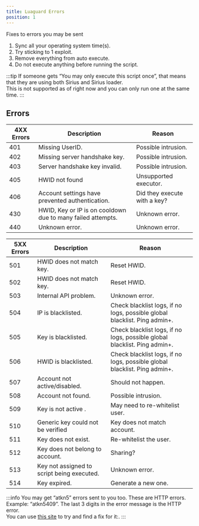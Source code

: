 ```yaml
---
title: Luaguard Errors
position: 1
---
```


Fixes to errors you may be sent

1. Sync all your operating system time(s).
2. Try sticking to 1 exploit.
3. Remove everything from auto execute.
4. Do not execute anything before running the script.

:::tip
If someone gets “You may only execute this script once”, that means that they are using both Sirius and Sirius loader.  
This is not supported as of right now and you can only run one at the same time.
:::

## Errors

<!-- 3 Headers/colums -->

| 4XX Errors | Description                                                 | Reason                       |
| ---------- | ----------------------------------------------------------- | ---------------------------- |
| 401        | Missing UserID.                                             | Possible intrusion.          |
| 402        | Missing server handshake key.                               | Possible intrusion.          |
| 403        | Server handshake key invalid.                               | Possible intrusion.          |
| 405        | HWID not found                                              | Unsupported executor.        |
| 406        | Account settings have prevented authentication.             | Did they execute with a key? |
| 430        | HWID, Key or IP is on cooldown due to many failed attempts. | Unknown error.               |
| 440        | Unknown error.                                              | Unknown error.               |

| 5XX Errors | Description                                | Reason                                                                    |
| ---------- | ------------------------------------------ | ------------------------------------------------------------------------- |
| 501        | HWID does not match key.                   | Reset HWID.                                                               |
| 502        | HWID does not match key.                   | Reset HWID.                                                               |
| 503        | Internal API problem.                      | Unknown error.                                                            |
| 504        | IP is blacklisted.                         | Check blacklist logs, if no logs, possible global blacklist. Ping admin+. |
| 505        | Key is blacklisted.                        | Check blacklist logs, if no logs, possible global blacklist. Ping admin+. |
| 506        | HWID is blacklisted.                       | Check blacklist logs, if no logs, possible global blacklist. Ping admin+. |
| 507        | Account not active/disabled.               | Should not happen.                                                        |
| 508        | Account not found.                         | Possible intrusion.                                                       |
| 509        | Key is not active .                        | May need to re-whitelist user.                                            |
| 510        | Generic key could not be verified          | Key does not match account.                                               |
| 511        | Key does not exist.                        | Re-whitelist the user.                                                    |
| 512        | Key does not belong to account.            | Sharing?                                                                  |
| 513        | Key not assigned to script being executed. | Unknown error.                                                            |
| 514        | Key expired.                               | Generate a new one.                                                       |

:::info
You may get “atkn5” errors sent to you too. These are HTTP errors.  
Example: “atkn5409”. The last 3 digits in the error message is the HTTP error.  
You can use <ins>[this site](https://developer.mozilla.org/en-US/docs/Web/HTTP/Status)</ins> to try and find a fix for it:.
:::
